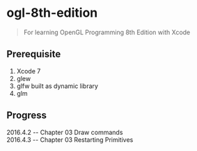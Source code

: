 # ogl-8th-edition
> For learning OpenGL Programming 8th Edition with Xcode

## Prerequisite
1. Xcode 7
2. glew
3. glfw built as dynamic library
4. glm

## Progress
2016.4.2 -- Chapter 03 Draw commands  
2016.4.3 -- Chapter 03 Restarting Primitives  
